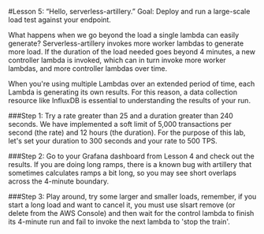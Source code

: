 #Lesson 5: “Hello, serverless-artillery.”
Goal: Deploy and run a large-scale load test against your endpoint.

What happens when we go beyond the load a single lambda can easily generate?  Serverless-artillery invokes more worker lambdas to generate more load.  If the duration of the load needed goes beyond 4 minutes, a new controller lambda is invoked, which can in turn invoke more worker lambdas, and more controller lambdas over time.

When you're using multiple Lambdas over an extended period of time, each Lambda is generating its own results.  For this reason, a data collection resource like InfluxDB is essential to understanding the results of your run.

###Step 1:
Try a rate greater than 25 and a duration greater than 240 seconds.  We have implemented a soft limit of 5,000 transactions per second (the rate) and 12 hours (the duration).  For the purpose of this lab, let's set your duration to 300 seconds and your rate to 500 TPS.

###Step 2:
Go to your Grafana dashboard from Lesson 4 and check out the results.  If you are doing long ramps, there is a known bug with artillery that sometimes calculates ramps a bit long, so you may see short overlaps across the 4-minute boundary.

###Step 3:
Play around, try some larger and smaller loads, remember, if you start a long load and want to cancel it, you must use slsart remove (or delete from the AWS Console) and then wait for the control lambda to finish its 4-minute run and fail to invoke the next lambda to 'stop the train'.

